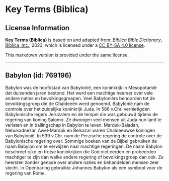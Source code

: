 # Key Terms (Biblica)

## License Information

**Key Terms (Biblica)** is based on and adapted from: _Biblica Bible Dictionary_, [Biblica, Inc.](https://www.biblica.com/), 2023, which is licensed under a [CC BY-SA 4.0 license](https://creativecommons.org/licenses/by-sa/4.0/legalcode.en).

This markdown version is provided under the same license.



--------------------------------

## Babylon (id: 769196)

Babylon was de hoofdstad van Babylonië, een koninkrijk in Mesopotamië dat duizenden jaren bestond. Het werd een machtige heerser over vele andere naties en bevolkingsgroepen. Veel Babyloniërs behoorden tot de bevolkingsgroep die de Chaldeeën werd genoemd. Babylonië nam de controle over het zuidelijke koninkrijk Juda. In 586 v.Chr. vernietigden Babylonische legers Jeruzalem en de tempel die was gebouwd tijdens de regering van koning Salomo. Ze dwongen veel mensen uit Juda hun land te verlaten en in ballingschap in Babylon te leven. Marduk\-Baladan, Nebukadnezar, Awel\-Marduk en Belsazar waren Chaldeeuwse koningen van Babylonië. In 539 v.Chr. nam de Perzische regering de controle over de Babylonische regering over. Sommige boeken van de Bijbel gebruiken de naam Babylon om te verwijzen naar machtige regeringen. De naam Babylon beschreef rijke en trotse koninkrijken die God niet eerden en probeerden machtiger te zijn dan welke andere regering of bevolkingsgroep dan ook. Ze heersten zonder genade over andere naties en behandelden mensen zeer slecht. In Openbaring gebruikte Johannes Babylon als een symbool voor de regering van Rome.


